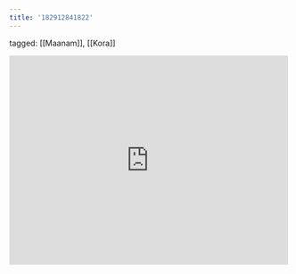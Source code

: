 ```yaml
---
title: '182912841822'
---
```

tagged: [[Maanam]], [[Kora]]
<iframe allow="accelerometer; autoplay; clipboard-write; encrypted-media; gyroscope; picture-in-picture" allowfullscreen="" frameborder="0" height="375" id="youtube_iframe" src="https://www.youtube.com/embed/3Skn4vxU9cA?feature=oembed&amp;enablejsapi=1&amp;origin=https://safe.txmblr.com&amp;wmode=opaque" width="500"></iframe>